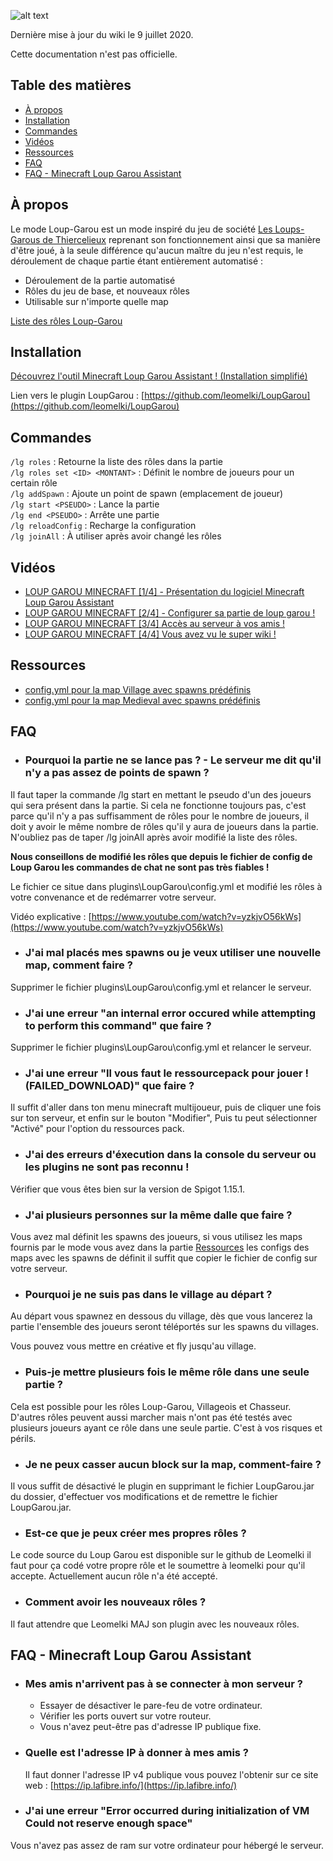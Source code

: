![alt text](https://i.ytimg.com/vi/mgBlmSIZwMU/maxresdefault.jpg)

Dernière mise à jour du wiki le 9 juillet 2020.

Cette documentation n'est pas officielle.

## Table des matières

- [À propos](#à-propos)
- [Installation](#installation)
- [Commandes](#commandes)
- [Vidéos](#vidéos)
- [Ressources](#ressources)
- [FAQ](#faq)
- [FAQ - Minecraft Loup Garou Assistant](#faq---minecraft-loup-garou-assistant)


## À propos

Le mode Loup-Garou est un mode inspiré du jeu de société [Les Loups-Garous de Thiercelieux](https://fr.wikipedia.org/wiki/Les_Loups-garous_de_Thiercelieux) reprenant son fonctionnement ainsi que sa manière d'être joué, à la seule différence qu'aucun maître du jeu n'est requis, le déroulement de chaque partie étant entièrement automatisé :

- Déroulement de la partie automatisé
- Rôles du jeu de base, et nouveaux rôles
- Utilisable sur n'importe quelle map

[Liste des rôles Loup-Garou](http://bit.ly/30lDmqw)

## Installation

[Découvrez l'outil Minecraft Loup Garou Assistant ! (Installation simplifié)](https://www.youtube.com/playlist?list=PLbx_d9aDwIK72R7XXoX_qeTiT1ccKjwr7)

Lien vers le plugin LoupGarou : [https://github.com/leomelki/LoupGarou](https://github.com/leomelki/LoupGarou)

## Commandes

`/lg roles` : Retourne la liste des rôles dans la partie  
`/lg roles set <ID> <MONTANT>` : Définit le nombre de joueurs pour un certain rôle  
`/lg addSpawn` : Ajoute un point de spawn (emplacement de joueur)  
`/lg start <PSEUDO>` : Lance la partie  
`/lg end <PSEUDO>` : Arrête une partie  
`/lg reloadConfig` : Recharge la configuration  
`/lg joinAll` : À utiliser après avoir changé les rôles

## Vidéos

- [LOUP GAROU MINECRAFT [1/4] - Présentation du logiciel Minecraft Loup Garou Assistant](https://www.youtube.com/watch?v=Ru_DVwe-xSQ)
- [LOUP GAROU MINECRAFT [2/4] - Configurer sa partie de loup garou !](https://www.youtube.com/watch?v=yzkjvO56kWs)
- [LOUP GAROU MINECRAFT [3/4] Accès au serveur à vos amis !](https://www.youtube.com/watch?v=FEscKoGYS78)
- [LOUP GAROU MINECRAFT [4/4] Vous avez vu le super wiki !](https://www.youtube.com/watch?v=PNbmapq6T24)

## Ressources

- [config.yml pour la map Village avec spawns prédéfinis](https://github.com/jvin042/minecraft-loup-garou-assistant/blob/master/ressources/maps/config-village.yml)
- [config.yml pour la map Medieval avec spawns prédéfinis](https://github.com/jvin042/minecraft-loup-garou-assistant/blob/master/ressources/maps/config-medieval.yml)

## FAQ

- ### Pourquoi la partie ne se lance pas ? - Le serveur me dit qu'il n'y a pas assez de points de spawn ?

Il faut taper la commande /lg start <PSEUDO> en mettant le pseudo d'un des joueurs qui sera présent dans la partie. Si cela ne fonctionne toujours pas, c'est parce qu'il n'y a pas suffisamment de rôles pour le nombre de joueurs, il doit y avoir le même nombre de rôles qu'il y aura de joueurs dans la partie. N'oubliez pas de taper /lg joinAll après avoir modifié la liste des rôles.

**Nous conseillons de modifié les rôles que depuis le fichier de config de Loup Garou les commandes de chat ne sont pas très fiables !**  

Le fichier ce situe dans plugins\LoupGarou\config.yml et modifié les rôles à votre convenance et de redémarrer votre serveur.

Vidéo explicative : [https://www.youtube.com/watch?v=yzkjvO56kWs](https://www.youtube.com/watch?v=yzkjvO56kWs)

- ### J'ai mal placés mes spawns ou je veux utiliser une nouvelle map, comment faire ?

Supprimer le fichier plugins\LoupGarou\config.yml et relancer le serveur.

- ### J'ai une erreur "an internal error occured while attempting to perform this command" que faire ?

Supprimer le fichier plugins\LoupGarou\config.yml et relancer le serveur.

- ### J'ai une erreur "Il vous faut le ressourcepack pour jouer ! (FAILED_DOWNLOAD)" que faire ?

Il suffit d'aller dans ton menu minecraft multijoueur, puis de cliquer une fois sur ton serveur, et enfin sur le bouton "Modifier", Puis tu peut sélectionner "Activé" pour l'option du ressources pack.

- ### J'ai des erreurs d'éxecution dans la console du serveur ou les plugins ne sont pas reconnu !

Vérifier que vous êtes bien sur la version de Spigot 1.15.1. 

- ### J'ai plusieurs personnes sur la même dalle que faire ?

Vous avez mal définit les spawns des joueurs, si vous utilisez les maps fournis par le mode vous avez dans la partie [Ressources](#ressources) les configs des maps avec les spawns de définit il suffit que copier le fichier de config sur votre serveur.

- ### Pourquoi je ne suis pas dans le village au départ ?

Au départ vous spawnez en dessous du village, dès que vous lancerez la partie l'ensemble des joueurs seront téléportés sur les spawns du villages.

Vous pouvez vous mettre en créative et fly jusqu'au village.

- ### Puis-je mettre plusieurs fois le même rôle dans une seule partie ?

Cela est possible pour les rôles Loup-Garou, Villageois et Chasseur. D'autres rôles peuvent aussi marcher mais n'ont pas été testés avec plusieurs joueurs ayant ce rôle dans une seule partie. C'est à vos risques et périls.

- ### Je ne peux casser aucun block sur la map, comment-faire ?

Il vous suffit de désactivé le plugin en supprimant le fichier LoupGarou.jar du dossier, d'effectuer vos modifications et de remettre le fichier LoupGarou.jar.

- ### Est-ce que je peux créer mes propres rôles ?

Le code source du Loup Garou est disponible sur le github de Leomelki il faut pour ça codé votre propre rôle et le soumettre à leomelki pour qu'il accepte. Actuellement aucun rôle n'a été accepté.

- ### Comment avoir les nouveaux rôles ?

Il faut attendre que Leomelki MAJ son plugin avec les nouveaux rôles.

## FAQ - Minecraft Loup Garou Assistant

- ### Mes amis n'arrivent pas à se connecter à mon serveur ?

    - Essayer de désactiver le pare-feu de votre ordinateur.
    - Vérifier les ports ouvert sur votre routeur.
    - Vous n'avez peut-être pas d'adresse IP publique fixe.

- ### Quelle est l'adresse IP à donner à mes amis ?
    
    Il faut donner l'adresse IP v4 publique vous pouvez l'obtenir sur ce site web :
    [https://ip.lafibre.info/](https://ip.lafibre.info/)

- ### J'ai une erreur "Error occurred during initialization of VM Could not reserve enough space"

Vous n'avez pas assez de ram sur votre ordinateur pour hébergé le serveur.
